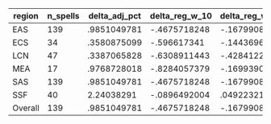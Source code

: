 region|n_spells|delta_adj_pct|delta_reg_w_10|delta_reg_w_20|delta_reg_w_30|delta_reg_w_40|delta_reg_w_50|delta_reg_w_60|delta_reg_w_70|delta_reg_w_80|delta_reg_w_90
---|---|---|---|---|---|---|---|---|---|---|---
EAS|139|.9851049781|-.4675718248|-.1679908186|.1668501496|.4201856852|.821041286|1.100417733|1.442797542|2.200775623|2.641394615
ECS|34|.3580875099|-.596617341|-.1443696022|.010756731|.1227687821|.4156382382|.5393775702|.5892551541|.8009953499|1.46018219
LCN|47|.3387065828|-.6308911443|-.4284122884|-.1528701782|-.0920966044|.2392011434|.4617568851|.5525708795|1.089253068|1.834116817
MEA|17|.9768728018|-.8284057379|-.1699390411|-.1699390411|.8255901337|1.16651845|1.203983307|1.902871132|2.690799713|2.690799713
SAS|139|.9851049781|-.4675718248|-.1679908186|.1668501496|.4201856852|.821041286|1.100417733|1.442797542|2.200775623|2.641394615
SSF|40|2.24038291|-.0896492004|.0492232181|.7571762204|1.047798157|1.657662988|2.245892048|2.989532232|4.478055477|4.573683262
Overall|139|.9851049781|-.4675718248|-.1679908186|.1668501496|.4201856852|.821041286|1.100417733|1.442797542|2.200775623|2.641394615
